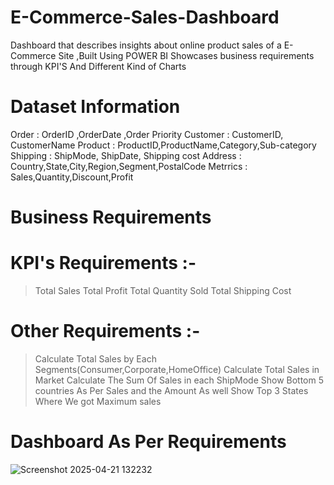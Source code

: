 # E-Commerce-Sales-Dashboard
Dashboard that describes insights about online product sales of a E-Commerce Site ,Built Using POWER BI Showcases business requirements through KPI'S And Different Kind of Charts
# Dataset Information
Order : OrderID ,OrderDate ,Order Priority
 Customer : CustomerID, CustomerName
 Product : ProductID,ProductName,Category,Sub-category
 Shipping : ShipMode, ShipDate, Shipping cost
 Address : Country,State,City,Region,Segment,PostalCode
 Metrrics : Sales,Quantity,Discount,Profit
# Business Requirements
# KPI's Requirements :-
>Total Sales
>Total Profit
>Total Quantity Sold
>Total Shipping Cost

# Other Requirements :-
>Calculate Total Sales by Each Segments(Consumer,Corporate,HomeOffice)
>Calculate Total Sales in Market
>Calculate The Sum Of Sales in each ShipMode
>Show Bottom 5 countries As Per Sales and the Amount As well
>Show Top 3 States Where We got Maximum sales
# Dashboard As Per Requirements
![Screenshot 2025-04-21 132232](https://github.com/user-attachments/assets/0346f6f1-6124-41bd-bae3-5dcf669deaf6)
